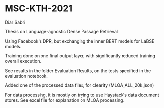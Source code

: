 # MSC-KTH-2021

Diar Sabri

Thesis on Language-agnostic Dense Passage Retrieval

Using Facebook's DPR, but exchanging the inner BERT models for LaBSE models.

Training done on one final output layer, with significantly reduced training overall execution.

See results in the folder Evaluation Results, on the tests specified in the evaluation notebook.

Added one of the processed data files, for clearity (MLQA_ALL_20k.json)

For data processing, it is mostly on trying to use Haystack's data document stores. See excel file for explanation on MLQA processing.


